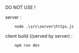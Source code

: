 DO NOT USE !

server :

        node .\src\server\https.js

client build ((served by server) :

        npm run dev